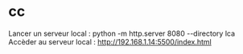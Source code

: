 # cc
Lancer un serveur local : python -m http.server 8080 --directory lca
Accèder au serveur local : http://192.168.1.14:5500/index.html
